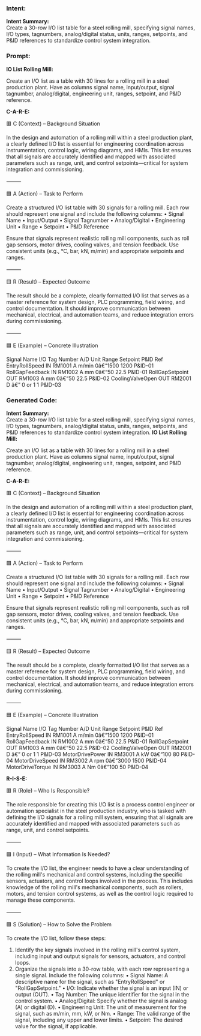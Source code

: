### Intent:
**Intent Summary:**  
Create a 30-row I/O list table for a steel rolling mill, specifying signal names, I/O types, tagnumbers, analog/digital status, units, ranges, setpoints, and P&ID references to standardize control system integration.

### Prompt:
**IO List Rolling Mill:**

Create an I/O list as a table with 30 lines for a rolling mill in a steel production plant. Have as columns signal name, input/output, signal tagnumber, analog/digital, engineering unit, ranges, setpoint, and P&ID reference.

**C-A-R-E:**

🟥 C (Context) – Background Situation

In the design and automation of a rolling mill within a steel production plant, a clearly defined I/O list is essential for engineering coordination across instrumentation, control logic, wiring diagrams, and HMIs. This list ensures that all signals are accurately identified and mapped with associated parameters such as range, unit, and control setpoints—critical for system integration and commissioning.

⸻

🟩 A (Action) – Task to Perform

Create a structured I/O list table with 30 signals for a rolling mill. Each row should represent one signal and include the following columns:
	•	Signal Name
	•	Input/Output
	•	Signal Tagnumber
	•	Analog/Digital
	•	Engineering Unit
	•	Range
	•	Setpoint
	•	P&ID Reference

Ensure that signals represent realistic rolling mill components, such as roll gap sensors, motor drives, cooling valves, and tension feedback. Use consistent units (e.g., °C, bar, kN, m/min) and appropriate setpoints and ranges.

⸻

🟨 R (Result) – Expected Outcome

The result should be a complete, clearly formatted I/O list that serves as a master reference for system design, PLC programming, field wiring, and control documentation. It should improve communication between mechanical, electrical, and automation teams, and reduce integration errors during commissioning.

⸻

🟦 E (Example) – Concrete Illustration

Signal Name
I/O
Tag Number
A/D
Unit
Range
Setpoint
P&ID Ref
EntryRollSpeed
IN
RM1001
A
m/min
0â€“1500
1200
P&ID-01
RollGapFeedback
IN
RM1002
A
mm
0â€“50
22.5
P&ID-01
RollGapSetpoint
OUT
RM1003
A
mm
0â€“50
22.5
P&ID-02
CoolingValveOpen
OUT
RM2001
D
â€”
0 or 1
1
P&ID-03

### Generated Code:
**Intent Summary:**  
Create a 30-row I/O list table for a steel rolling mill, specifying signal names, I/O types, tagnumbers, analog/digital status, units, ranges, setpoints, and P&ID references to standardize control system integration.
**IO List Rolling Mill:**

Create an I/O list as a table with 30 lines for a rolling mill in a steel production plant. Have as columns signal name, input/output, signal tagnumber, analog/digital, engineering unit, ranges, setpoint, and P&ID reference.

**C-A-R-E:**

🟥 C (Context) – Background Situation

In the design and automation of a rolling mill within a steel production plant, a clearly defined I/O list is essential for engineering coordination across instrumentation, control logic, wiring diagrams, and HMIs. This list ensures that all signals are accurately identified and mapped with associated parameters such as range, unit, and control setpoints—critical for system integration and commissioning.

⸻

🟩 A (Action) – Task to Perform

Create a structured I/O list table with 30 signals for a rolling mill. Each row should represent one signal and include the following columns:
	•	Signal Name
	•	Input/Output
	•	Signal Tagnumber
	•	Analog/Digital
	•	Engineering Unit
	•	Range
	•	Setpoint
	•	P&ID Reference

Ensure that signals represent realistic rolling mill components, such as roll gap sensors, motor drives, cooling valves, and tension feedback. Use consistent units (e.g., °C, bar, kN, m/min) and appropriate setpoints and ranges.

⸻

🟨 R (Result) – Expected Outcome

The result should be a complete, clearly formatted I/O list that serves as a master reference for system design, PLC programming, field wiring, and control documentation. It should improve communication between mechanical, electrical, and automation teams, and reduce integration errors during commissioning.

⸻

🟦 E (Example) – Concrete Illustration

Signal Name
I/O
Tag Number
A/D
Unit
Range
Setpoint
P&ID Ref
EntryRollSpeed
IN
RM1001
A
m/min
0â€“1500
1200
P&ID-01
RollGapFeedback
IN
RM1002
A
mm
0â€“50
22.5
P&ID-01
RollGapSetpoint
OUT
RM1003
A
mm
0â€“50
22.5
P&ID-02
CoolingValveOpen
OUT
RM2001
D
â€”
0 or 1
1
P&ID-03
MotorDrivePower
IN
RM3001
A
kW
0â€“100
80
P&ID-04
MotorDriveSpeed
IN
RM3002
A
rpm
0â€“3000
1500
P&ID-04
MotorDriveTorque
IN
RM3003
A
Nm
0â€“100
50
P&ID-04

**R-I-S-E:**

🟥 R (Role) – Who Is Responsible?

The role responsible for creating this I/O list is a process control engineer or automation specialist in the steel production industry, who is tasked with defining the I/O signals for a rolling mill system, ensuring that all signals are accurately identified and mapped with associated parameters such as range, unit, and control setpoints.

⸻

🟩 I (Input) – What Information Is Needed?

To create the I/O list, the engineer needs to have a clear understanding of the rolling mill's mechanical and control systems, including the specific sensors, actuators, and control loops involved in the process. This includes knowledge of the rolling mill's mechanical components, such as rollers, motors, and tension control systems, as well as the control logic required to manage these components.

⸻

🟩 S (Solution) – How to Solve the Problem

To create the I/O list, follow these steps:

1.	Identify the key signals involved in the rolling mill's control system, including input and output signals for sensors, actuators, and control loops.
2.	Organize the signals into a 30-row table, with each row representing a single signal. Include the following columns:
	•	Signal Name: A descriptive name for the signal, such as "EntryRollSpeed" or "RollGapSetpoint."
	•	I/O: Indicate whether the signal is an input (IN) or output (OUT).
	•	Tag Number: The unique identifier for the signal in the control system.
	•	Analog/Digital: Specify whether the signal is analog (A) or digital (D).
	•	Engineering Unit: The unit of measurement for the signal, such as m/min, mm, kW, or Nm.
	•	Range: The valid range of the signal, including any upper and lower limits.
	•	Setpoint: The desired value for the signal, if applicable.
